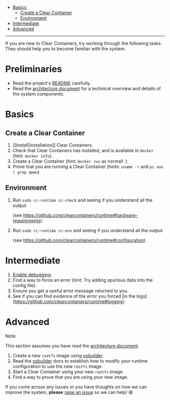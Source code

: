 * [Basics](#basics)
  * [Create a Clear Container](#create-a-clear-container)
  * [Environment](#environment)
* [Intermediate](#intermediate)
* [Advanced](#advanced)
___

If you are new to Clear Containers, try working through the following tasks. They should help you to become familiar with the system.

# Preliminaries

- Read the project's [README](https://github.com/clearcontainers/runtime/blob/master/README.md) carefully.
- Read the [architecture document](https://github.com/clearcontainers/runtime/blob/master/docs/architecture/architecture.md) for a technical overview and details of the system components.

# Basics

## Create a Clear Container

1. [[Install|installation]] Clear Containers.
1. Check that Clear Containers has installed, and is available in `docker` (hint: `docker info`).
1. Create a Clear Container (hint: `docker run` as normal! :)
1. Prove that you are running a Clear Container (hints: `uname -r` and `ps aux | grep qemu`).

## Environment

1. Run `sudo cc-runtime cc-check` and seeing if you understand all the output

   (see https://github.com/clearcontainers/runtime#hardware-requirements).

1. Run `sudo cc-runtime cc-env` and seeing if you understand all the output

   (see https://github.com/clearcontainers/runtime#configuration).

# Intermediate

1. [Enable debugging](https://github.com/clearcontainers/runtime#debugging).
1. Find a way to force an error
   (hint: Try adding spurious data into the config file).
1. Ensure you get a useful error message returned to you.
1. See if you can find evidence of the error you forced [in the logs]
   (https://github.com/clearcontainers/runtime#logging).

# Advanced

Note:

This section assumes you have read the [architecture document](https://github.com/clearcontainers/runtime/blob/master/docs/architecture/architecture.md).

1. Create a new `rootfs` image using [osbuilder](https://github.com/clearcontainers/osbuilder).
1. Read the [osbuilder](https://github.com/clearcontainers/osbuilder) docs to establish how to modify your runtime configuration to use the new `rootfs` image.
1. Start a Clear Container using your new `rootfs` image.
1. Find a way to prove that you are using your new image.

If you come across any issues or you have thoughts on how we can improve the system, **please** [raise an issue](https://github.com/clearcontainers/runtime/issues/new) so we can help! :smile: